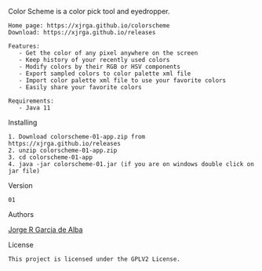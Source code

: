 Color Scheme is a color pick tool and eyedropper.

    Home page: https://xjrga.github.io/colorscheme
    Download: https://xjrga.github.io/releases
      
    Features:
       - Get the color of any pixel anywhere on the screen           
       - Keep history of your recently used colors        
       - Modify colors by their RGB or HSV components
       - Export sampled colors to color palette xml file
       - Import color palette xml file to use your favorite colors
       - Easily share your favorite colors
    
    Requirements:
       - Java 11

Installing

    1. Download colorscheme-01-app.zip from https://xjrga.github.io/releases
    2. unzip colorscheme-01-app.zip
    3. cd colorscheme-01-app
    4. java -jar colorscheme-01.jar (if you are on windows double click on jar file)

Version
 
    01

Authors

[Jorge R Garcia de Alba](https://xjrga.github.io "Jorge R Garcia de Alba")

License

    This project is licensed under the GPLV2 License.
